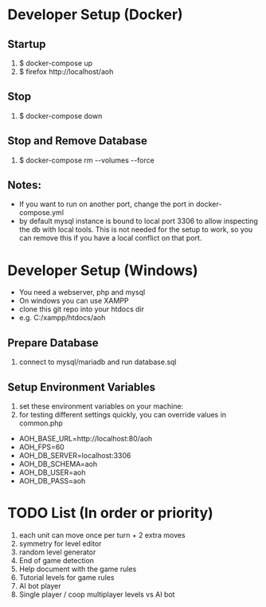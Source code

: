 # Developer Setup (Docker)

## Startup
1. $ docker-compose up
1. $ firefox http://localhost/aoh

## Stop
1. $ docker-compose down

## Stop and Remove Database
1. $ docker-compose rm --volumes --force

## Notes:
- If you want to run on another port, change the port in docker-compose.yml
- by default mysql instance is bound to local port 3306 to allow inspecting the db with local tools. This is not needed for the setup to work, so you can remove this if you have a local conflict on that port.

# Developer Setup (Windows)
* You need a webserver, php and mysql
* On windows you can use XAMPP
* clone this git repo into your htdocs dir
* e.g. C:/xampp/htdocs/aoh

## Prepare Database
1. connect to mysql/mariadb and run database.sql

## Setup Environment Variables
1. set these environment variables on your machine:
1. for testing different settings quickly, you can override values in common.php
* AOH_BASE_URL=http://localhost:80/aoh
* AOH_FPS=60
* AOH_DB_SERVER=localhost:3306
* AOH_DB_SCHEMA=aoh
* AOH_DB_USER=aoh
* AOH_DB_PASS=aoh

# TODO List (In order or priority)
1. each unit can move once per turn + 2 extra moves
1. symmetry for level editor
1. random level generator
1. End of game detection
1. Help document with the game rules
1. Tutorial levels for game rules
1. AI bot player
1. Single player / coop multiplayer levels vs AI bot
  
